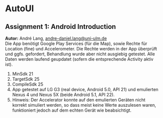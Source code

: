 # AutoUI

## Assignment 1: Android Introduction
**Autor:** André Lang, andre-daniel.lang@uni-ulm.de
<br>
Die App benötigt Google Play Services (für die Map), sowie Rechte für Location (fine) und Accelerometer. 
Die Rechte werden in der App überprüft und ggfs. gefordert, Behandlung wurde aber nicht ausgiebig getestet. Alle Daten werden laufend geupdatet (sofern die entsprechende Activity aktiv ist).
<br>
1. MinSdk 21
2. TargetSdk 25
3. CompileSdk 25
4. App getestet auf LG G3 (real device, Android 5.0, API 21) und emulierten Nexus 4 und Nexus 5X (beide Android 5.1, API 22). 
5. Hinweis: Der Accelerator konnte auf den emulierten Geräten nicht korrekt simuliert werden, so dass meist keine Werte auszulesen waren, funktioniert jedoch auf dem echten Gerät wie beabsichtigt.
